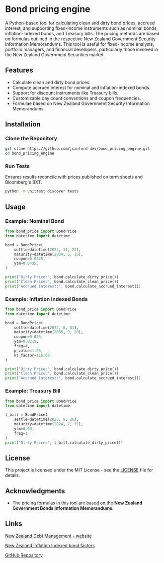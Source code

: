 # Bond pricing engine
A Python-based tool for calculating clean and dirty bond prices, accrued interest, and supporting fixed-income instruments such as nominal bonds, inflation-indexed bonds, and Treasury bills. The pricing methods are based on formulas outlined in the respective New Zealand Government Security Information Memorandums. This tool is useful for fixed-income analysts, portfolio managers, and financial developers, particularly those involved in the New Zealand Government Securities market.

## Features
- Calculate clean and dirty bond prices.
- Compute accrued interest for nominal and inflation-indexed bonds.
- Support for discount instruments like Treasury bills.
- Customizable day count conventions and coupon frequencies.
- Formulae based on New Zealand Government Security Information Memorandums.

## Installation

### Clone the Repository
```bash
git clone https://github.com/jsanford-dev/bond_pricing_engine.git
cd bond_pricing_engine
```

### Run Tests
Ensures results reconcile with prices published on term sheets and Bloomberg's BXT<Go>.
```bash
python -m unittest discover tests
```

## Usage

### Example: Nominal Bond
```python
from bond_price import BondPrice
from datetime import datetime

bond = BondPrice(
    settle=datetime(2022, 11, 22),
    maturity=datetime(2034, 5, 15),
    coupon=0.0425,
    ytm=0.04355
)

print("Dirty Price:", bond.calculate_dirty_price())
print("Clean Price:", bond.calculate_clean_price())
print("Accrued Interest:", bond.calculate_accrued_interest())
```

### Example: Inflation Indexed Bonds
```python
from bond_price import BondPrice
from datetime import datetime

bond = BondPrice(
    settle=datetime(2022, 8, 31),
    maturity=datetime(2035, 9, 20),
    coupon=0.025,
    ytm=0.0219,
    freq=4,
    p_value=1.63,
    kt_factor=116.69
)

print("Dirty Price:", bond.calculate_dirty_price())
print("Clean Price:", bond.calculate_clean_price())
print("Accrued Interest:", bond.calculate_accrued_interest())
```

### Example: Treasury Bill
```python
from bond_price import BondPrice
from datetime import datetime

t_bill = BondPrice(
    settle=datetime(2023, 9, 26),
    maturity=datetime(2024, 7, 31),
    ytm=0.05,
    freq=1
)
print("Dirty Price:", t_bill.calculate_dirty_price())
```

## License
This project is licensed under the MIT License - see the [LICENSE](LICENSE) file for details.

## Acknowledgments
- The pricing formulas in this tool are based on the **New Zealand Government Bonds Information Memorandums**.

## Links
[New Zealand Debt Management - website](https://debtmanagement.treasury.govt.nz/)

[New Zealand Inflation Indexed bond factors](https://debtmanagement.treasury.govt.nz/investor-resources/data)

[GitHub Repository](https://github.com/jsanford-dev/bond_pricing_engine)
